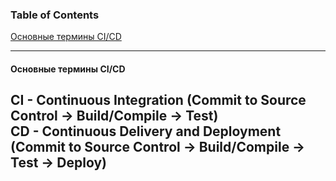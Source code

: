 ### Table of Contents </br>
[Основные термины CI/CD](#ci_cd__decription) </br>

---

#### Основные термины CI/CD <a name=ci_cd_decription></a> </br>
**CI** - Continuous Integration (Commit to Source Control -> Build/Compile -> Test) </br>
**CD** - Continuous Delivery and Deployment (Commit to Source Control -> Build/Compile -> Test -> Deploy) </br>
</br>
---
